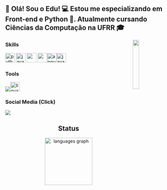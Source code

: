 <h2 align="left">👋 Olá! Sou o Edu! 💻 Estou me especializando em Front-end e Python 🐍. Atualmente cursando Ciências da Computação na UFRR 🎓</h2>


<img src="https://i.pinimg.com/originals/57/61/5b/57615b8c0092a66c1d4058b1692955cc.gif" width="20%" align="right" />

### Skills
<img src="https://skillicons.dev/icons?i=py" height="30" alt="python logo"  /> <img src="https://cdn.jsdelivr.net/gh/devicons/devicon/icons/javascript/javascript-original.svg" height="30" alt="javascript logo"  /> <img src="https://cdn.jsdelivr.net/gh/devicons/devicon/icons/html5/html5-original.svg" height="30"/> <img src="https://cdn.jsdelivr.net/gh/devicons/devicon/icons/css3/css3-original.svg" height="30"/><img src="https://cdn.jsdelivr.net/gh/devicons/devicon/icons/angularjs/angularjs-original.svg" height="30" alt="angularjs logo"/><img src="https://cdn.jsdelivr.net/gh/devicons/devicon/icons/java/java-original.svg" height="30" alt="java logo"  />

### Tools
<img src="https://img.shields.io/badge/VSCode-0078D4?style=for-the-badge&logo=visual%20studio%20code&logoColor=white"/><img src="https://cdn.jsdelivr.net/gh/devicons/devicon/icons/linux/linux-original.svg" height="30" alt="linux logo"/>

### Social Media (Click)
<a target="_blank" href="https://www.linkedin.com/in/edu-souza-367289292/"> <img src="https://img.shields.io/badge/LinkedIn-0077B5?style=for-the-badge&logo=linkedin&logoColor=white"> </a>

<div align="center">

<h2>Status</h2>
  
<div align="center">  
  <img src="https://github-readme-stats.vercel.app/api/top-langs?username=edusouza455&locale=en&hide_title=false&layout=compact&card_width=320&langs_count=5&theme=dracula&hide_border=false" height="150" alt="languages graph"  />
</div>
